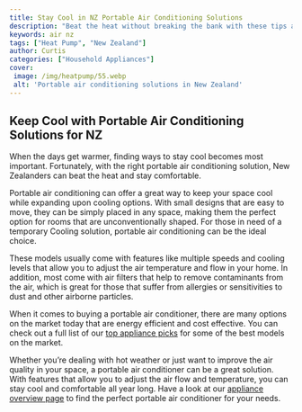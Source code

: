 ```yaml
---
title: Stay Cool in NZ Portable Air Conditioning Solutions
description: "Beat the heat without breaking the bank with these tips and tricks for portable air conditioning solutions in NZ Discover the best products and tips to stay cool this summer"
keywords: air nz
tags: ["Heat Pump", "New Zealand"]
author: Curtis
categories: ["Household Appliances"]
cover: 
 image: /img/heatpump/55.webp
 alt: 'Portable air conditioning solutions in New Zealand'
---
```

## Keep Cool with Portable Air Conditioning Solutions for NZ

When the days get warmer, finding ways to stay cool becomes most important. Fortunately, with the right portable air conditioning solution, New Zealanders can beat the heat and stay comfortable.

Portable air conditioning can offer a great way to keep your space cool while expanding upon cooling options. With small designs that are easy to move, they can be simply placed in any space, making them the perfect option for rooms that are unconventionally shaped. For those in need of a temporary Cooling solution, portable air conditioning can be the ideal choice.

These models usually come with features like multiple speeds and cooling levels that allow you to adjust the air temperature and flow in your home. In addition, most come with air filters that help to remove contaminants from the air, which is great for those that suffer from allergies or sensitivities to dust and other airborne particles.

When it comes to buying a portable air conditioner, there are many options on the market today that are energy efficient and cost effective. You can check out a full list of our [top appliance picks](./pages/appliance-overview) for some of the best models on the market.

Whether you’re dealing with hot weather or just want to improve the air quality in your space, a portable air conditioner can be a great solution. With features that allow you to adjust the air flow and temperature, you can stay cool and comfortable all year long. Have a look at our [appliance overview page](./pages/appliance-overview) to find the perfect portable air conditioner for your needs.
